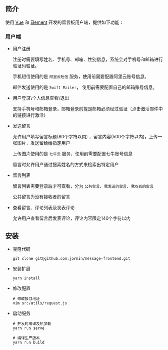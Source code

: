 ## 简介

使用 [Vue](https://cn.vuejs.org/) 和 [Element](http://element.eleme.io/#/zh-CN) 开发的留言板用户端，提供如下功能：

### 用户端

- 用户注册

    注册时需要填写姓名、手机号、邮箱、性别信息，系统会对手机号和邮箱进行验证码验证。
    
    手机短信使用的是 `阿里云短信` 服务，使用前需要配置阿里云账号信息。
    
    邮件发送使用的是 `Swift Mailer`， 使用前需要配置自己的邮箱账号信息。

- 用户登录\个人信息查看\退出

    支持手机号和邮箱登录，邮箱登录前提是邮箱必须经过验证（点击激活邮件中的链接进行激活）

- 发送留言

    允许用户填写留言标题(80个字符以内) ，留言内容(500个字符以内)，上传一张图片，发送留给给指定用户
    
    上传图片使用的是 `七牛云` 服务，使用前需要配置七牛账号信息
    
    留言时允许用户通过搜索姓名的方式来检索出特定用户
    
- 留言列表
    
    留言列表需要登录后才可查看，分为 `公共留言`、`我发送的留言`、`我收到的留言`

    公共留言为没有接收者的留言
    
- 查看留言、评论列表及发表评论

    允许用户查看留言后发表评论，评论内容限定140个字符以内
    
## 安装

- 克隆代码

    ```
    git clone git@github.com:jormin/message-frontend.git
    ```

- 安装扩展

    ```
    yarn install
    ```

- 修改配置

    ```
    # 修改接口地址
    vim src/utils/request.js
    ```

- 启动服务

    ```
    # 开发时编译及热加载
    yarn run serve
    
    # 编译生产版本
    yarn run build    
    ```
